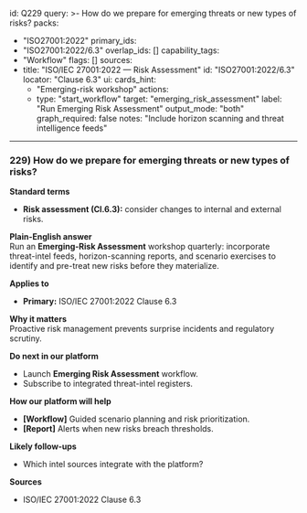 id: Q229
query: >-
  How do we prepare for emerging threats or new types of risks?
packs:
  - "ISO27001:2022"
primary_ids:
  - "ISO27001:2022/6.3"
overlap_ids: []
capability_tags:
  - "Workflow"
flags: []
sources:
  - title: "ISO/IEC 27001:2022 — Risk Assessment"
    id: "ISO27001:2022/6.3"
    locator: "Clause 6.3"
ui:
  cards_hint:
    - "Emerging-risk workshop"
  actions:
    - type: "start_workflow"
      target: "emerging_risk_assessment"
      label: "Run Emerging Risk Assessment"
output_mode: "both"
graph_required: false
notes: "Include horizon scanning and threat intelligence feeds"
---
### 229) How do we prepare for emerging threats or new types of risks?

**Standard terms**  
- **Risk assessment (Cl.6.3):** consider changes to internal and external risks.

**Plain-English answer**  
Run an **Emerging-Risk Assessment** workshop quarterly: incorporate threat-intel feeds, horizon-scanning reports, and scenario exercises to identify and pre-treat new risks before they materialize.

**Applies to**  
- **Primary:** ISO/IEC 27001:2022 Clause 6.3

**Why it matters**  
Proactive risk management prevents surprise incidents and regulatory scrutiny.

**Do next in our platform**  
- Launch **Emerging Risk Assessment** workflow.  
- Subscribe to integrated threat-intel registers.

**How our platform will help**  
- **[Workflow]** Guided scenario planning and risk prioritization.  
- **[Report]** Alerts when new risks breach thresholds.

**Likely follow-ups**  
- Which intel sources integrate with the platform?

**Sources**  
- ISO/IEC 27001:2022 Clause 6.3
